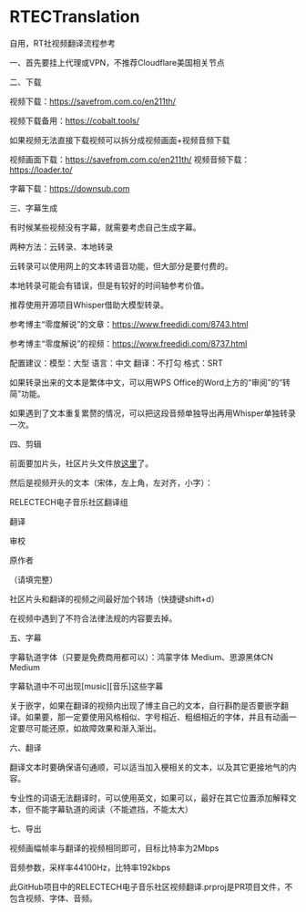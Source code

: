 # RTECTranslation
自用，RT社视频翻译流程参考

一、首先要挂上代理或VPN，不推荐Cloudflare美国相关节点

二、下载

视频下载：https://savefrom.com.co/en211th/

视频下载备用：https://cobalt.tools/

如果视频无法直接下载视频可以拆分成视频画面+视频音频下载

视频画面下载：https://savefrom.com.co/en211th/
视频音频下载：https://loader.to/

字幕下载：https://downsub.com

三、字幕生成

有时候某些视频没有字幕，就需要考虑自己生成字幕。

两种方法：云转录、本地转录

云转录可以使用网上的文本转语音功能，但大部分是要付费的。

本地转录可能会有错误，但是有较好的时间轴参考价值。

推荐使用开源项目Whisper借助大模型转录。

参考博主“零度解说”的文章：https://www.freedidi.com/8743.html

参考博主“零度解说”的视频：https://www.freedidi.com/8737.html

配置建议：模型：大型
        语言：中文
        翻译：不打勾
        格式：SRT
        
如果转录出来的文本是繁体中文，可以用WPS Office的Word上方的“审阅”的“转简”功能。

如果遇到了文本重复累赘的情况，可以把这段音频单独导出再用Whisper单独转录一次。

四、剪辑

前面要加片头，社区片头文件放[这里](https://github.com/letri1412/RTEDMIntros)了。

然后是视频开头的文本（宋体，左上角，左对齐，小字）：

RELECTECH电子音乐社区翻译组

翻译

审校

原作者

（请填完整）

社区片头和翻译的视频之间最好加个转场（快捷键shift+d）

在视频中遇到了不符合法律法规的内容要去掉。

五、字幕

字幕轨道字体（只要是免费商用都可以）：鸿蒙字体 Medium、思源黑体CN Medium

字幕轨道中不可出现[music][音乐]这些字幕

关于嵌字，如果在翻译的视频内出现了博主自己的文本，自行斟酌是否要嵌字翻译。如果要，那一定要使用风格相似、字号相近、粗细相近的字体，并且有动画一定要尽可能还原，如故障效果和渐入渐出。

六、翻译

翻译文本时要确保语句通顺，可以适当加入梗相关的文本，以及其它更接地气的内容。

专业性的词语无法翻译时，可以使用英文，如果可以，最好在其它位置添加解释文本，但不能字幕轨道的阅读（不能遮挡，不能太大）

七、导出

视频画幅帧率与翻译的视频相同即可，目标比特率为2Mbps

音频参数，采样率44100Hz，比特率192kbps





此GitHub项目中的RELECTECH电子音乐社区视频翻译.prproj是PR项目文件，不包含视频、字体、音频。
